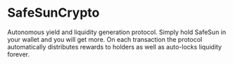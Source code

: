 # SafeSunCrypto
Autonomous yield and liquidity generation protocol. Simply hold SafeSun in your wallet and you will get more. On each transaction the protocol automatically distributes rewards to holders as well as auto-locks liquidity forever.
